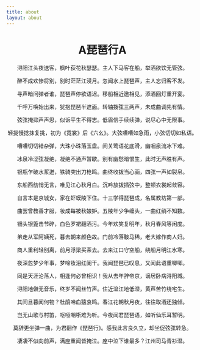 ```yaml
---
title: about
layout: about
---
```








<center><h1>A琵琶行A</h1></center>

<center>
浔阳江头夜送客，枫叶荻花秋瑟瑟。主人下马客在船，举酒欲饮无管弦。

醉不成欢惨将别，别时茫茫江浸月。忽闻水上琵琶声，主人忘归客不发。

寻声暗问弹者谁，琵琶声停欲语迟。移船相近邀相见，添酒回灯重开宴。

千呼万唤始出来，犹抱琵琶半遮面。转轴拨弦三两声，未成曲调先有情。

弦弦掩抑声声思，似诉平生不得志。低眉信手续续弹，说尽心中无限事。

轻拢慢捻抹复挑，初为《霓裳》后《六幺》。大弦嘈嘈如急雨，小弦切切如私语。

嘈嘈切切错杂弹，大珠小珠落玉盘。间关莺语花底滑，幽咽泉流冰下难。

冰泉冷涩弦凝绝，凝绝不通声暂歇。别有幽愁暗恨生，此时无声胜有声。

银瓶乍破水浆迸，铁骑突出刀枪鸣。曲终收拨当心画，四弦一声如裂帛。

东船西舫悄无言，唯见江心秋月白。沉吟放拨插弦中，整顿衣裳起敛容。

自言本是京城女，家在虾蟆陵下住。十三学得琵琶成，名属教坊第一部。

曲罢曾教善才服，妆成每被秋娘妒。五陵年少争缠头，一曲红绡不知数。

钿头银篦击节碎，血色罗裙翻酒污。今年欢笑复明年，秋月春风等闲度。

弟走从军阿姨死，暮去朝来颜色故。门前冷落鞍马稀，老大嫁作商人妇。

商人重利轻别离，前月浮梁买茶去。去来江口守空船，绕船月明江水寒。

夜深忽梦少年事，梦啼妆泪红阑干。我闻琵琶已叹息，又闻此语重唧唧。

同是天涯沦落人，相逢何必曾相识！我从去年辞帝京，谪居卧病浔阳城。

浔阳地僻无音乐，终岁不闻丝竹声。住近湓江地低湿，黄芦苦竹绕宅生。

其间旦暮闻何物？杜鹃啼血猿哀鸣。春江花朝秋月夜，往往取酒还独倾。

岂无山歌与村笛，呕哑嘲哳难为听。今夜闻君琵琶语，如听仙乐耳暂明。

莫辞更坐弹一曲，为君翻作《琵琶行》。感我此言良久立，却坐促弦弦转急。

凄凄不似向前声，满座重闻皆掩泣。座中泣下谁最多？江州司马青衫湿。
</center>















